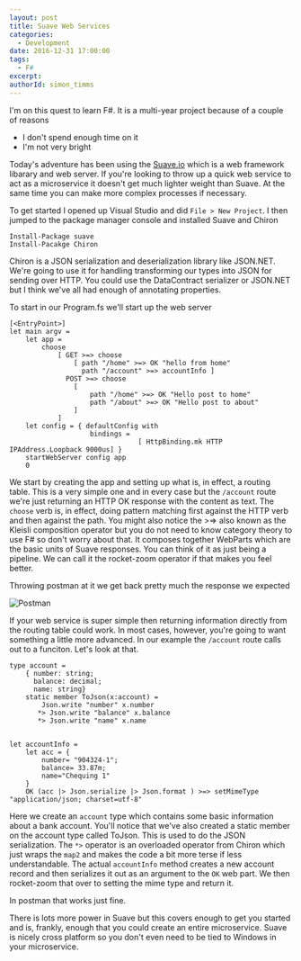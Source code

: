 ```yaml
---
layout: post
title: Suave Web Services
categories:
  - Development 
date: 2016-12-31 17:00:00
tags:
  - F#
excerpt: 
authorId: simon_timms
---
```


I'm on this quest to learn F#. It is a multi-year project because of a couple of reasons

- I don't spend enough time on it
- I'm not very bright

Today's adventure has been using the [Suave.io](https://suave.io/) which is a web framework libarary and web server. If you're looking to throw up a quick web service to act as a microservice it doesn't get much lighter weight than Suave. At the same time you can make more complex processes if necessary. 

To get started I opened up Visual Studio and did `File > New Project`. I then jumped to the package manager console and installed Suave and Chiron

```
Install-Package suave
Install-Pacakge Chiron
```

Chiron is a JSON serialization and deserialization library like JSON.NET. We're going to use it for handling transforming our types into JSON for sending over HTTP. You could use the DataContract serializer or JSON.NET but I think we've all had enough of annotating properties. 

To start in our Program.fs we'll start up the web server

```
[<EntryPoint>]
let main argv = 
    let app = 
        choose 
            [ GET >=> choose
                [ path "/home" >=> OK "hello from home"
                  path "/account" >=> accountInfo ]
              POST >=> choose
                [
                    path "/home" >=> OK "Hello post to home"
                    path "/about" >=> OK "Hello post to about"
                ]
            ]
    let config = { defaultConfig with 
                    bindings =
                                [ HttpBinding.mk HTTP IPAddress.Loopback 9000us] }
    startWebServer config app
    0 
```

We start by creating the app and setting up what is, in effect, a routing table. This is a very simple one and in every case but the `/account` route we're just returning an HTTP OK response with the content as text. The `choose` verb is, in effect, doing pattern matching first against the HTTP verb and then against the path. You might also notice the >=> also known as the Kleisli composition operator but you do not need to know category theory to use F# so don't worry about that. It composes together WebParts which are the basic units of Suave responses. You can think of it as just being a pipeline. We can call it the rocket-zoom operator if that makes you feel better. 

Throwing postman at it we get back pretty much the response we expected

![Postman](http://i.imgur.com/GM5ZfB8.jpg)

If your web service is super simple then returning information directly from the routing table could work. In most cases, however, you're going to want something a little more advanced. In our example the `/account` route calls out to a funciton. Let's look at that. 

```
type account = 
    { number: string;
      balance: decimal;
      name: string}
    static member ToJson(x:account) = 
        Json.write "number" x.number
       *> Json.write "balance" x.balance
       *> Json.write "name" x.name


let accountInfo = 
    let acc = { 
        number= "904324-1";
        balance= 33.87m;
        name="Chequing 1"
    } 
    OK (acc |> Json.serialize |> Json.format ) >=> setMimeType "application/json; charset=utf-8"
``` 

Here we create an `account` type which contains some basic information about a bank account. You'll notice that we've also created a static member on the account type called ToJson. This is used to do the JSON serialization. The `*>` operator is an overloaded operator from Chiron which just wraps the `map2` and makes the code a bit more terse if less understandable. The actual `accountInfo` method creates a new account record and then serializes it out as an argument to the `OK` web part. We then rocket-zoom that over to setting the mime type and return it. 

In postman that works just fine. 

There is lots more power in Suave but this covers enough to get you started and is, frankly, enough that you could create an entire microservice. Suave is nicely cross platform so you don't even need to be tied to Windows in your microservice. 
